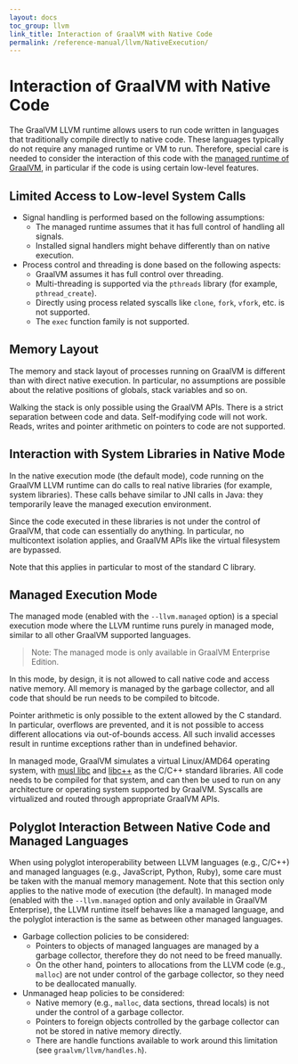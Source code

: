 ```yaml
---
layout: docs
toc_group: llvm
link_title: Interaction of GraalVM with Native Code
permalink: /reference-manual/llvm/NativeExecution/
---
```

# Interaction of GraalVM with Native Code

The GraalVM LLVM runtime allows users to run code written in languages that traditionally compile directly to native code.
These languages typically do not require any managed runtime or VM to run.
Therefore, special care is needed to consider the interaction of this code with the [managed runtime of GraalVM](#), in particular if the code is using certain low-level features.

## Limited Access to Low-level System Calls

* Signal handling is performed based on the following assumptions: 
   - The managed runtime assumes that it has full control of handling all signals.
   - Installed signal handlers might behave differently than on native execution.
* Process control and threading is done based on the following aspects:
    - GraalVM assumes it has full control over threading.
    - Multi-threading is supported via the `pthreads` library (for example, `pthread_create`).
    - Directly using process related syscalls like `clone`, `fork`, `vfork`, etc. is not supported.
    - The `exec` function family is not supported.

## Memory Layout

The memory and stack layout of processes running on GraalVM is different than with direct native execution.
In particular, no assumptions are possible about the relative positions of globals, stack variables and so on.

Walking the stack is only possible using the GraalVM APIs.
There is a strict separation between code and data.
Self-modifying code will not work.
Reads, writes and pointer arithmetic on pointers to code are not supported.

## Interaction with System Libraries in Native Mode

In the native execution mode (the default mode), code running on the GraalVM LLVM runtime can do calls to real native libraries (for example, system libraries).
These calls behave similar to JNI calls in Java: they temporarily leave the managed execution environment.

Since the code executed in these libraries is not under the control of GraalVM, that code can essentially do anything.
In particular, no multicontext isolation applies, and GraalVM APIs like the virtual filesystem are bypassed.

Note that this applies in particular to most of the standard C library.

## Managed Execution Mode

The managed mode (enabled with the `--llvm.managed` option) is a special execution mode where the LLVM runtime runs purely in managed mode, similar to all other GraalVM supported languages.

> Note: The managed mode is only available in GraalVM Enterprise Edition.

In this mode, by design, it is not allowed to call native code and access native memory.
All memory is managed by the garbage collector, and all code that should be run needs to be compiled to bitcode.

Pointer arithmetic is only possible to the extent allowed by the C standard.
In particular, overflows are prevented, and it is not possible to access different allocations via out-of-bounds access.
All such invalid accesses result in runtime exceptions rather than in undefined behavior.

In managed mode, GraalVM simulates a virtual Linux/AMD64 operating system, with [musl libc](https://www.musl-libc.org/) and [libc++](https://libcxx.llvm.org/) as the C/C++ standard libraries.
All code needs to be compiled for that system, and can then be used to run on any architecture or operating system supported by GraalVM.
Syscalls are virtualized and routed through appropriate GraalVM APIs.

## Polyglot Interaction Between Native Code and Managed Languages

When using polyglot interoperability between LLVM languages (e.g., C/C++) and managed languages (e.g., JavaScript, Python, Ruby), some care must be taken with the manual memory management.
Note that this section only applies to the native mode of execution (the default).
In managed mode (enabled with the `--llvm.managed` option and only available in GraalVM Enterprise), the LLVM runtime itself behaves like a managed language, and the polyglot interaction is the same as between other managed languages.

* Garbage collection policies to be considered:
    - Pointers to objects of managed languages are managed by a garbage collector, therefore they do not need to be freed manually.
    - On the other hand, pointers to allocations from the LLVM code (e.g., `malloc`) are not under control of the garbage collector, so they need to be deallocated manually.
* Unmanaged heap policies to be considered:
    - Native memory (e.g., `malloc`, data sections, thread locals) is not under the control of a garbage collector.
    - Pointers to foreign objects controlled by the garbage collector can not be stored in native memory directly.
    - There are handle functions available to work around this limitation (see `graalvm/llvm/handles.h`).